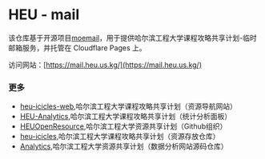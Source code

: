 # HEU - mail

该仓库基于开源项目[moemail](https://github.com/beilunyang/moemail)，用于提供哈尔滨工程大学课程攻略共享计划-临时邮箱服务，并托管在 Cloudflare Pages 上。

访问网站：[https://mail.heu.us.kg/](https://mail.heu.us.kg/)

### 更多

 - [heu-icicles-web](https://heu.us.kg/),哈尔滨工程大学课程攻略共享计划（资源导航网站）
 - [HEU-Analytics](https://analytics.heu.us.kg/),哈尔滨工程大学课程攻略共享计划（统计分析面板）
 - [HEUOpenResource](https://github.com/HEUOpenResource),哈尔滨工程大学资源共享计划（Github组织）
 - [heu-icicles](https://github.com/HEUOpenResource/heu-icicles),哈尔滨工程大学课程攻略共享计划（资源存放仓库）
 - [Analytics](https://github.com/HEUOpenResource/Analytics),哈尔滨工程大学资源共享计划（数据分析网站源码仓库）
